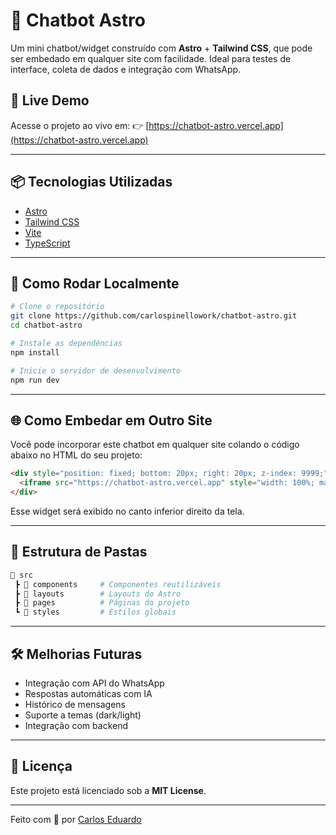 # 🤖 Chatbot Astro

Um mini chatbot/widget construído com **Astro** + **Tailwind CSS**, que pode ser embedado em qualquer site com facilidade. Ideal para testes de interface, coleta de dados e integração com WhatsApp.

## 🔗 Live Demo

Acesse o projeto ao vivo em:
👉 [https://chatbot-astro.vercel.app](https://chatbot-astro.vercel.app)

---

## 📦 Tecnologias Utilizadas

* [Astro](https://astro.build/)
* [Tailwind CSS](https://tailwindcss.com/)
* [Vite](https://vitejs.dev/)
* [TypeScript](https://www.typescriptlang.org/)

---

## 🚀 Como Rodar Localmente

```bash
# Clone o repositório
git clone https://github.com/carlospinellowork/chatbot-astro.git
cd chatbot-astro

# Instale as dependências
npm install

# Inicie o servidor de desenvolvimento
npm run dev
```

---

## 🌐 Como Embedar em Outro Site

Você pode incorporar este chatbot em qualquer site colando o código abaixo no HTML do seu projeto:

```html
<div style="position: fixed; bottom: 20px; right: 20px; z-index: 9999;">
  <iframe src="https://chatbot-astro.vercel.app" style="width: 100%; max-width: 700px; height: 400px; border: none;"></iframe>
</div>
```

Esse widget será exibido no canto inferior direito da tela.

---

## 📁 Estrutura de Pastas

```bash
📁 src
 ┣ 📁 components     # Componentes reutilizáveis
 ┣ 📁 layouts        # Layouts do Astro
 ┣ 📁 pages          # Páginas do projeto
 ┗ 📁 styles         # Estilos globais
```

---

## 🛠️ Melhorias Futuras

* Integração com API do WhatsApp
* Respostas automáticas com IA
* Histórico de mensagens
* Suporte a temas (dark/light)
* Integração com backend

---

## 📄 Licença

Este projeto está licenciado sob a **MIT License**.

---

Feito com 💙 por [Carlos Eduardo](https://github.com/carlospinellowork)
